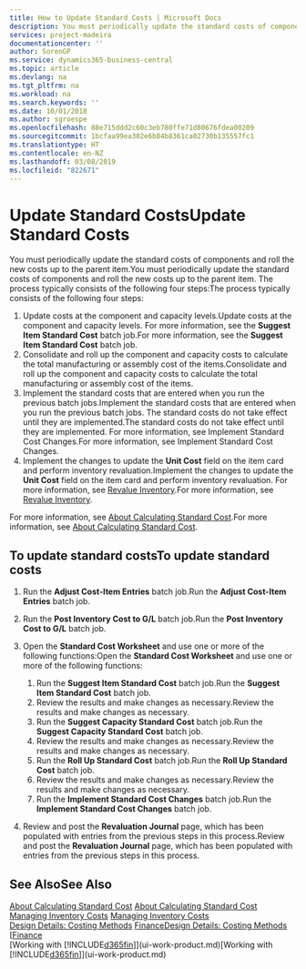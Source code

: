 ```yaml
---
title: How to Update Standard Costs | Microsoft Docs
description: You must periodically update the standard costs of components and roll the new costs up to the parent item.
services: project-madeira
documentationcenter: ''
author: SorenGP
ms.service: dynamics365-business-central
ms.topic: article
ms.devlang: na
ms.tgt_pltfrm: na
ms.workload: na
ms.search.keywords: ''
ms.date: 10/01/2018
ms.author: sgroespe
ms.openlocfilehash: 88e715ddd2c60c3eb780ffe71d80676fdea00209
ms.sourcegitcommit: 1bcfaa99ea302e6b84b8361ca02730b135557fc1
ms.translationtype: HT
ms.contentlocale: en-NZ
ms.lasthandoff: 03/08/2019
ms.locfileid: "822671"
---
```

# <a name="update-standard-costs"></a><span data-ttu-id="5a6ed-103">Update Standard Costs</span><span class="sxs-lookup"><span data-stu-id="5a6ed-103">Update Standard Costs</span></span>
<span data-ttu-id="5a6ed-104">You must periodically update the standard costs of components and roll the new costs up to the parent item.</span><span class="sxs-lookup"><span data-stu-id="5a6ed-104">You must periodically update the standard costs of components and roll the new costs up to the parent item.</span></span> <span data-ttu-id="5a6ed-105">The process typically consists of the following four steps:</span><span class="sxs-lookup"><span data-stu-id="5a6ed-105">The process typically consists of the following four steps:</span></span>  

1.  <span data-ttu-id="5a6ed-106">Update costs at the component and capacity levels.</span><span class="sxs-lookup"><span data-stu-id="5a6ed-106">Update costs at the component and capacity levels.</span></span> <span data-ttu-id="5a6ed-107">For more information, see the **Suggest Item Standard Cost** batch job.</span><span class="sxs-lookup"><span data-stu-id="5a6ed-107">For more information, see the **Suggest Item Standard Cost** batch job.</span></span>  
2.  <span data-ttu-id="5a6ed-108">Consolidate and roll up the component and capacity costs to calculate the total manufacturing or assembly cost of the items.</span><span class="sxs-lookup"><span data-stu-id="5a6ed-108">Consolidate and roll up the component and capacity costs to calculate the total manufacturing or assembly cost of the items.</span></span>  
3.  <span data-ttu-id="5a6ed-109">Implement the standard costs that are entered when you run the previous batch jobs.</span><span class="sxs-lookup"><span data-stu-id="5a6ed-109">Implement the standard costs that are entered when you run the previous batch jobs.</span></span> <span data-ttu-id="5a6ed-110">The standard costs do not take effect until they are implemented.</span><span class="sxs-lookup"><span data-stu-id="5a6ed-110">The standard costs do not take effect until they are implemented.</span></span> <span data-ttu-id="5a6ed-111">For more information, see Implement Standard Cost Changes.</span><span class="sxs-lookup"><span data-stu-id="5a6ed-111">For more information, see Implement Standard Cost Changes.</span></span>  
4.  <span data-ttu-id="5a6ed-112">Implement the changes to update the **Unit Cost** field on the item card and perform inventory revaluation.</span><span class="sxs-lookup"><span data-stu-id="5a6ed-112">Implement the changes to update the **Unit Cost** field on the item card and perform inventory revaluation.</span></span> <span data-ttu-id="5a6ed-113">For more information, see [Revalue Inventory](inventory-how-revalue-inventory.md).</span><span class="sxs-lookup"><span data-stu-id="5a6ed-113">For more information, see [Revalue Inventory](inventory-how-revalue-inventory.md).</span></span>  

<span data-ttu-id="5a6ed-114">For more information, see [About Calculating Standard Cost](finance-about-calculating-standard-cost.md).</span><span class="sxs-lookup"><span data-stu-id="5a6ed-114">For more information, see [About Calculating Standard Cost](finance-about-calculating-standard-cost.md).</span></span>  
## <a name="to-update-standard-costs"></a><span data-ttu-id="5a6ed-115">To update standard costs</span><span class="sxs-lookup"><span data-stu-id="5a6ed-115">To update standard costs</span></span>  
1.  <span data-ttu-id="5a6ed-116">Run the **Adjust Cost-Item Entries** batch job.</span><span class="sxs-lookup"><span data-stu-id="5a6ed-116">Run the **Adjust Cost-Item Entries** batch job.</span></span>  
2.  <span data-ttu-id="5a6ed-117">Run the **Post Inventory Cost to G/L** batch job.</span><span class="sxs-lookup"><span data-stu-id="5a6ed-117">Run the **Post Inventory Cost to G/L** batch job.</span></span>  
3.  <span data-ttu-id="5a6ed-118">Open the **Standard Cost Worksheet** and use one or more of the following functions:</span><span class="sxs-lookup"><span data-stu-id="5a6ed-118">Open the **Standard Cost Worksheet** and use one or more of the following functions:</span></span>  

    1.  <span data-ttu-id="5a6ed-119">Run the **Suggest Item Standard Cost** batch job.</span><span class="sxs-lookup"><span data-stu-id="5a6ed-119">Run the **Suggest Item Standard Cost** batch job.</span></span>  
    2.  <span data-ttu-id="5a6ed-120">Review the results and make changes as necessary.</span><span class="sxs-lookup"><span data-stu-id="5a6ed-120">Review the results and make changes as necessary.</span></span>  
    3.  <span data-ttu-id="5a6ed-121">Run the **Suggest Capacity Standard Cost** batch job.</span><span class="sxs-lookup"><span data-stu-id="5a6ed-121">Run the **Suggest Capacity Standard Cost** batch job.</span></span>  
    4.  <span data-ttu-id="5a6ed-122">Review the results and make changes as necessary.</span><span class="sxs-lookup"><span data-stu-id="5a6ed-122">Review the results and make changes as necessary.</span></span>
    5. <span data-ttu-id="5a6ed-123">Run the **Roll Up Standard Cost** batch job.</span><span class="sxs-lookup"><span data-stu-id="5a6ed-123">Run the **Roll Up Standard Cost** batch job.</span></span>
    6.  <span data-ttu-id="5a6ed-124">Review the results and make changes as necessary.</span><span class="sxs-lookup"><span data-stu-id="5a6ed-124">Review the results and make changes as necessary.</span></span>
    7.  <span data-ttu-id="5a6ed-125">Run the **Implement Standard Cost Changes** batch job.</span><span class="sxs-lookup"><span data-stu-id="5a6ed-125">Run the **Implement Standard Cost Changes** batch job.</span></span>  
4.  <span data-ttu-id="5a6ed-126">Review and post the **Revaluation Journal** page, which has been populated with entries from the previous steps in this process.</span><span class="sxs-lookup"><span data-stu-id="5a6ed-126">Review and post the **Revaluation Journal** page, which has been populated with entries from the previous steps in this process.</span></span>  

## <a name="see-also"></a><span data-ttu-id="5a6ed-127">See Also</span><span class="sxs-lookup"><span data-stu-id="5a6ed-127">See Also</span></span>  
 <span data-ttu-id="5a6ed-128">[About Calculating Standard Cost](finance-about-calculating-standard-cost.md) </span><span class="sxs-lookup"><span data-stu-id="5a6ed-128">[About Calculating Standard Cost](finance-about-calculating-standard-cost.md) </span></span>  
 <span data-ttu-id="5a6ed-129">[Managing Inventory Costs](finance-manage-inventory-costs.md) </span><span class="sxs-lookup"><span data-stu-id="5a6ed-129">[Managing Inventory Costs](finance-manage-inventory-costs.md) </span></span>  
 <span data-ttu-id="5a6ed-130">[Design Details: Costing Methods](design-details-costing-methods.md) [Finance](finance.md)</span><span class="sxs-lookup"><span data-stu-id="5a6ed-130">[Design Details: Costing Methods](design-details-costing-methods.md) [[Finance](finance.md)</span></span>  
 <span data-ttu-id="5a6ed-131">[Working with [!INCLUDE[d365fin](includes/d365fin_md.md)]](ui-work-product.md)</span><span class="sxs-lookup"><span data-stu-id="5a6ed-131">[Working with [!INCLUDE[d365fin](includes/d365fin_md.md)]](ui-work-product.md)</span></span>  

